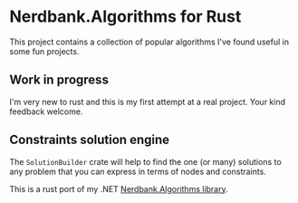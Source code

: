 # Nerdbank.Algorithms for Rust

This project contains a collection of popular algorithms I've found useful in some fun projects.

## Work in progress

I'm very new to rust and this is my first attempt at a real project.
Your kind feedback welcome.

## Constraints solution engine

The `SolutionBuilder` crate will help to find the one (or many) solutions to any problem that you can express in terms of nodes and constraints.

This is a rust port of my .NET [Nerdbank.Algorithms library](https://github.com/AArnott/Nerdbank.Algorithms).
